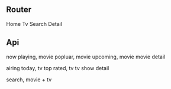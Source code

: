 ## Router

Home
Tv
Search
Detail

## Api

now playing, movie
popluar, movie
upcoming, movie
movie detail

airing today, tv
top rated, tv
tv show detail

search, movie + tv
